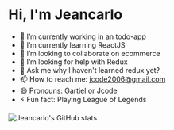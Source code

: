 # Hi, I'm Jeancarlo

- 🔭 I’m currently working in an todo-app
- 🌱 I’m currently learning ReactJS
- 👯 I’m looking to collaborate on ecommerce
- 🤔 I’m looking for help with Redux
- 💬 Ask me why I haven't learned redux yet?
- 📫 How to reach me: jcode2006@gmail.com
- 😄 Pronouns: Gartiel or Jcode
- ⚡ Fun fact: Playing League of Legends

![Jeancarlo's GitHub stats](https://github-readme-stats.vercel.app/api?username=jcodev2&show_icons=true&theme=light)
